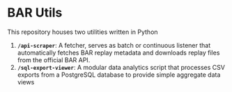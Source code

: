 # BAR Utils

This repository houses two utilities written in Python

1.  **`/api-scraper`**: A fetcher, serves as batch or continuous listener that automatically fetches BAR replay metadata and downloads replay files from the official BAR API.
2.  **`/sql-export-viewer`**: A modular data analytics script that processes CSV exports from a PostgreSQL database to provide simple aggregate data views

